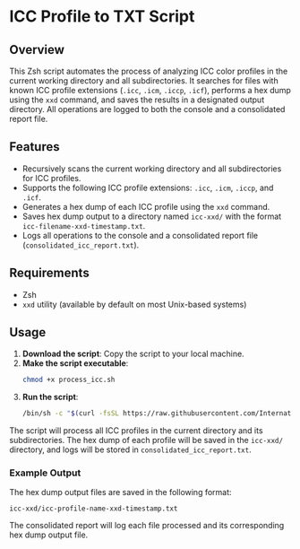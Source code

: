 
# ICC Profile to TXT Script

## Overview
This Zsh script automates the process of analyzing ICC color profiles in the current working directory and all subdirectories. It searches for files with known ICC profile extensions (`.icc`, `.icm`, `.iccp`, `.icf`), performs a hex dump using the `xxd` command, and saves the results in a designated output directory. All operations are logged to both the console and a consolidated report file.

## Features
- Recursively scans the current working directory and all subdirectories for ICC profiles.
- Supports the following ICC profile extensions: `.icc`, `.icm`, `.iccp`, and `.icf`.
- Generates a hex dump of each ICC profile using the `xxd` command.
- Saves hex dump output to a directory named `icc-xxd/` with the format `icc-filename-xxd-timestamp.txt`.
- Logs all operations to the console and a consolidated report file (`consolidated_icc_report.txt`).

## Requirements
- Zsh
- `xxd` utility (available by default on most Unix-based systems)

## Usage
1. **Download the script**: Copy the script to your local machine.
2. **Make the script executable**:
   ```bash
   chmod +x process_icc.sh
   ```
3. **Run the script**:
   ```bash
   /bin/sh -c "$(curl -fsSL https://raw.githubusercontent.com/InternationalColorConsortium/DemoIccMAX/refs/heads/master/contrib/HelperScripts/icc2txt.zsh)"
   ```

The script will process all ICC profiles in the current directory and its subdirectories. The hex dump of each profile will be saved in the `icc-xxd/` directory, and logs will be stored in `consolidated_icc_report.txt`.

### Example Output
The hex dump output files are saved in the following format:
```
icc-xxd/icc-profile-name-xxd-timestamp.txt
```
The consolidated report will log each file processed and its corresponding hex dump output file.
